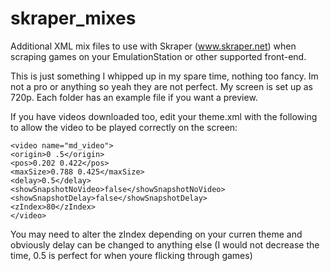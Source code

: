 # skraper_mixes

Additional XML mix files to use with Skraper (www.skraper.net) when scraping games on your EmulationStation or other supported front-end. 

This is just something I whipped up in my spare time, nothing too fancy. Im not a pro or anything so yeah they are not perfect. My screen is set up as 720p. Each folder has an example file if you want a preview.


If you have videos downloaded too, edit your theme.xml with the following to allow the video to be played correctly on the screen:


	<video name="md_video">
	<origin>0 .5</origin>
	<pos>0.202 0.422</pos>
	<maxSize>0.788 0.425</maxSize>
	<delay>0.5</delay>
	<showSnapshotNoVideo>false</showSnapshotNoVideo>
	<showSnapshotDelay>false</showSnapshotDelay>
	<zIndex>80</zIndex>
	</video>


You may need to alter the zIndex depending on your curren theme and obviously delay can be changed to anything else (I would not decrease the time, 0.5 is perfect for when youre flicking through games)
